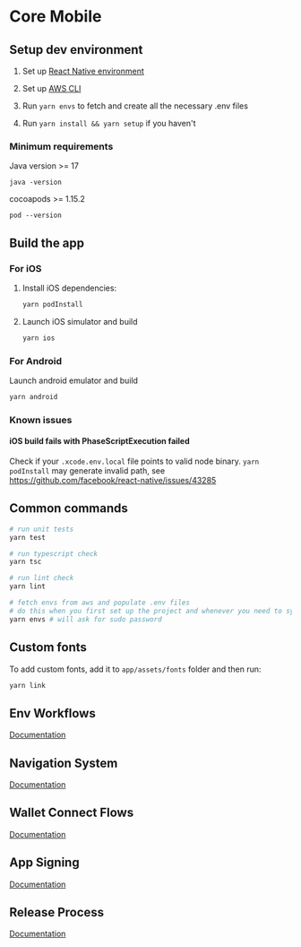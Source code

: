 # Core Mobile

## Setup dev environment

1. Set up [React Native environment](https://reactnative.dev/docs/environment-setup)

2. Set up [AWS CLI](https://docs.aws.amazon.com/cli/latest/userguide/getting-started-install.html)

3. Run `yarn envs` to fetch and create all the necessary .env files

4. Run `yarn install && yarn setup` if you haven't

### Minimum requirements
Java version >= 17
```shell 
java -version
```
cocoapods >= 1.15.2
```shell 
pod --version
```

## Build the app

### For iOS

1. Install iOS dependencies:

   ```zsh
   yarn podInstall
   ```

2. Launch iOS simulator and build

   ```zsh
   yarn ios
   ```

### For Android

Launch android emulator and build

```zsh
yarn android
```

### Known issues
#### iOS build fails with PhaseScriptExecution failed
Check if your `.xcode.env.local` file points to valid node binary. `yarn podInstall` may generate invalid path, see https://github.com/facebook/react-native/issues/43285

## Common commands

```zsh
# run unit tests
yarn test

# run typescript check
yarn tsc

# run lint check
yarn lint

# fetch envs from aws and populate .env files
# do this when you first set up the project and whenever you need to sync the .env files
yarn envs # will ask for sudo password
```

## Custom fonts

To add custom fonts, add it to `app/assets/fonts` folder and then run:

```zsh
yarn link
```

## Env Workflows

[Documentation](https://ava-labs.atlassian.net/wiki/spaces/EN/pages/2500493313/Env+Workflows)

## Navigation System

[Documentation](https://whimsical.com/mobile-navigation-system-4WaXLt2DgAutCmbfFF6wpS)

## Wallet Connect Flows

[Documentation](https://whimsical.com/wallet-connect-flows-9QqTTDNdktBePx6vDR9oeX)

## App Signing

[Documentation](docs/app_signing.md)

## Release Process

[Documentation](docs/release_process.md)

